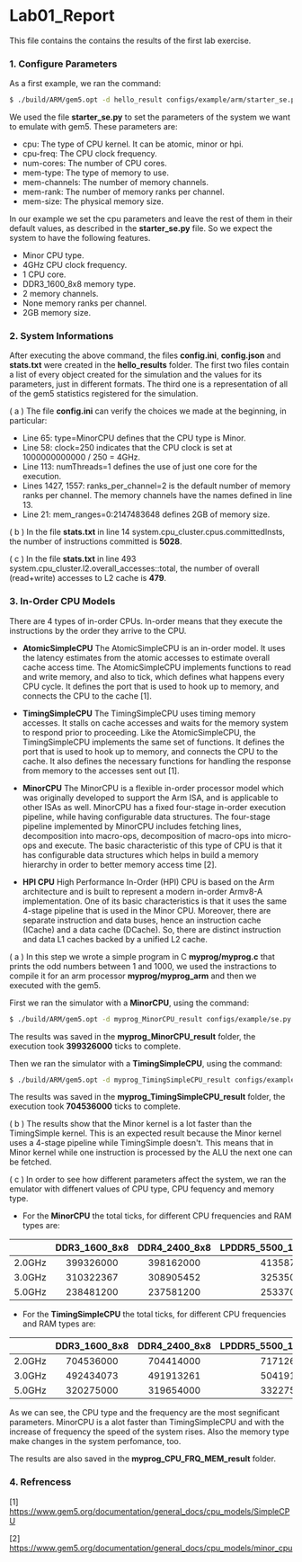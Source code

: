 # Lab01_Report
This file contains the contains the results of the first lab exercise.

### 1. Configure Parameters
As a first example, we ran the command:

```bash
$ ./build/ARM/gem5.opt -d hello_result configs/example/arm/starter_se.py --cpu="minor" "tests/test-progs/hello/bin/arm/linux/hello"
```
 
 We used the file **starter_se.py** to set the parameters of the system we want to emulate with gem5. These parameters are:
 
 - cpu: The type of CPU kernel. It can be atomic, minor or hpi.
 - cpu-freq: The CPU clock frequency.
 - num-cores: The number of CPU cores.
 - mem-type: The type of memory to use.
 - mem-channels: The number of memory channels.
 - mem-rank: The number of memory ranks per channel.
 - mem-size: The physical memory size.
 
 In our example we set the cpu parameters and leave the rest of them in their default values, as described in the **starter_se.py** file. So we expect the system to have the following features.

- Minor CPU type.
- 4GHz CPU clock frequency.
- 1 CPU core.
- DDR3_1600_8x8 memory type.
- 2 memory channels.
- None memory ranks per channel.
- 2GB memory size.

### 2. System Informations
After executing the above command, the files **config.ini**, **config.json** and **stats.txt** were created in the **hello_results** folder. The first two files contain a list of every object created for the simulation and the values for its parameters, just in different formats. The third one is a representation of all of the gem5 statistics registered for the simulation.

( a ) The file **config.ini** can verify the choices we made at the beginning, in particular:

- Line 65: type=MinorCPU defines that the CPU type is Minor.
- Line 58: clock=250 indicates that the CPU clock is set at 1000000000000 / 250 = 4GHz.
- Line 113: numThreads=1 defines the use of just one core for the execution.
- Lines 1427, 1557: ranks_per_channel=2 is the default number of memory ranks per channel. The memory channels have the names defined in line 13.
- Line 21: mem_ranges=0:2147483648 defines 2GB of memory size.

( b ) In the file **stats.txt** in line 14 system.cpu_cluster.cpus.committedInsts, the number of instructions committed is **5028**.

( c ) In the file **stats.txt** in line 493 system.cpu_cluster.l2.overall_accesses::total, the number of overall (read+write) accesses to L2 cache is **479**.

### 3. In-Order CPU Models
There are 4 types of in-order CPUs. In-order means that they execute the instructions by the order they arrive to the CPU.

- **AtomicSimpleCPU**
The AtomicSimpleCPU is an in-order model. It uses the latency estimates from the atomic accesses to estimate overall cache access time. The AtomicSimpleCPU implements functions to read and write memory, and also to tick, which defines what happens every CPU cycle. It defines the port that is used to hook up to memory, and connects the CPU to the cache [1].

- **TimingSimpleCPU**
The TimingSimpleCPU uses timing memory accesses. It stalls on cache accesses and waits for the memory system to respond prior to proceeding. Like the AtomicSimpleCPU, the TimingSimpleCPU implements the same set of functions. It defines the port that is used to hook up to memory, and connects the CPU to the cache. It also defines the necessary functions for handling the response from memory to the accesses sent out [1].

- **MinorCPU**
The MinorCPU is a flexible in-order processor model which was originally developed to support the Arm ISA, and is applicable to other ISAs as well. MinorCPU has a fixed four-stage in-order execution pipeline, while having configurable data structures. The four-stage pipeline implemented by MinorCPU includes fetching lines, decomposition into macro-ops, decomposition of macro-ops into micro-ops and execute. The basic characteristic of this type of CPU is that it has configurable data structures which helps in build a memory hierarchy in order to better memory access time [2].

- **HPI CPU**
High Performance In-Order (HPI) CPU is based on the Arm architecture and is built to represent a modern in-order Armv8-A implementation. One of its basic characteristics is that it uses the same 4-stage pipeline that is used in the Minor CPU. Moreover, there are separate instruction and data buses, hence an instruction cache (ICache) and a data cache (DCache). So, there are distinct instruction and data L1 caches backed by a unified L2 cache.

( a ) In this step we wrοte a simple program in C **myprog/myprog.c** that prints the odd numbers between 1 and 1000, we used the instractions to compile it for an arm processor **myprog/myprog_arm** and then we executed with the gem5.

First we ran the simulator with a **MinorCPU**, using the command:

```bash
$ ./build/ARM/gem5.opt -d myprog_MinorCPU_result configs/example/se.py --cpu-type=MinorCPU --caches -c 'myprog/myprog_arm'
```

The results was saved in the **myprog_MinorCPU_result** folder, the execution took **399326000** ticks to complete.

Then we ran the simulator with a **TimingSimpleCPU**, using the command:

```bash
$ ./build/ARM/gem5.opt -d myprog_TimingSimpleCPU_result configs/example/se.py --cpu-type=TimingSimpleCPU --caches -c 'myprog/myprog_arm'
```

The results was saved in the **myprog_TimingSimpleCPU_result** folder, the execution took **704536000** ticks to complete.

( b ) The results show that the Minor kernel is a lot faster than the TimingSimple kernel. This is an expected result because the Minor kernel uses a 4-stage pipeline while TimingSimple doesn't. This means that in Minor kernel while one instruction is processed by the ALU the next one can be fetched.

( c ) In order to see how different parameters affect the system, we ran the emulator with diffenert values of CPU type, CPU fequency and memory type.

- For the **MinorCPU** the total ticks, for different CPU frequencies and RAM types are:

|   | DDR3_1600_8x8 | DDR4_2400_8x8 | LPDDR5_5500_1x16_8B_BL32 |
|:------:|:-----------:|:-----------:|:-----------:|
| 2.0GHz | 399326000 | 398162000 | 413587000 |
| 3.0GHz | 310322367 | 308905452 | 325350657 |
| 5.0GHz | 238481200 | 237581200 | 253370200 |

- For the **TimingSimpleCPU** the total ticks, for different CPU frequencies and RAM types are:

|   | DDR3_1600_8x8 | DDR4_2400_8x8 | LPDDR5_5500_1x16_8B_BL32 |
|:------:|:-----------:|:-----------:|:-----------:|
| 2.0GHz | 704536000 | 704414000 | 717126000 |
| 3.0GHz | 492434073 | 491913261 | 504191304 |
| 5.0GHz | 320275000 | 319654000 | 332275000 |

As we can see, the CPU type and the frequency are the most segnificant parameters. MinorCPU is a alot faster than TimingSimpleCPU and with the increase of frequency the speed of the system rises. Also the memory type make changes in the system perfomance, too.

The results are also saved in the **myprog_CPU_FRQ_MEM_result** folder.

### 4. Refrencess
[1] https://www.gem5.org/documentation/general_docs/cpu_models/SimpleCPU

[2] https://www.gem5.org/documentation/general_docs/cpu_models/minor_cpu


